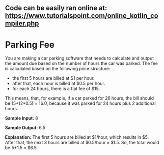 Code can be easily ran online at: https://www.tutorialspoint.com/online_kotlin_compiler.php
----
# Parking Fee

You are making a car parking software that needs to calculate and output the amount due based on the number of hours the car was parked.
The fee is calculated based on the following price structure:
- the first 5 hours are billed at $1 per hour.
- after that, each hour is billed at $0.5 per hour.
- for each 24 hours, there is a flat fee of $15.

This means, that, for example, if a car parked for 26 hours, the bill should be 15+(2*0.5) = 16.0, because it was parked for 24 hours plus 2 additional hours.

**Sample Input:**
8

**Sample Output:**
6.5

**Explanation:** The first 5 hours are billed at $1/hour, which results in $5. After that, the next 3 hours are billed at $0.5/hour = $1.5.
So, the total would be $5+$1.5 = $6.5